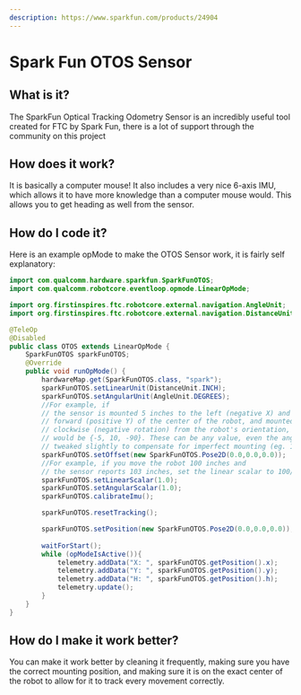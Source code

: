 ```yaml
---
description: https://www.sparkfun.com/products/24904
---
```


# Spark Fun OTOS Sensor

## What is it?

The SparkFun Optical Tracking Odometry Sensor is an incredibly useful tool created for FTC by Spark Fun, there is a lot of support through the community on this project

## How does it work?

It is basically a computer mouse! It also includes a very nice 6-axis IMU, which allows it to have more knowledge than a computer mouse would. This allows you to get heading as well from the sensor.

## How do I code it?

Here is an example opMode to make the OTOS Sensor work, it is fairly self explanatory:

```java
import com.qualcomm.hardware.sparkfun.SparkFunOTOS;
import com.qualcomm.robotcore.eventloop.opmode.LinearOpMode;

import org.firstinspires.ftc.robotcore.external.navigation.AngleUnit;
import org.firstinspires.ftc.robotcore.external.navigation.DistanceUnit;

@TeleOp
@Disabled
public class OTOS extends LinearOpMode {
    SparkFunOTOS sparkFunOTOS;
    @Override
    public void runOpMode() {
        hardwareMap.get(SparkFunOTOS.class, "spark");
        sparkFunOTOS.setLinearUnit(DistanceUnit.INCH);
        sparkFunOTOS.setAngularUnit(AngleUnit.DEGREES);
        //For example, if
        // the sensor is mounted 5 inches to the left (negative X) and 10 inches
        // forward (positive Y) of the center of the robot, and mounted 90 degrees
        // clockwise (negative rotation) from the robot's orientation, the offset
        // would be {-5, 10, -90}. These can be any value, even the angle can be
        // tweaked slightly to compensate for imperfect mounting (eg. 1.3 degrees).
        sparkFunOTOS.setOffset(new SparkFunOTOS.Pose2D(0.0,0.0,0.0));
        //For example, if you move the robot 100 inches and
        // the sensor reports 103 inches, set the linear scalar to 100/103 = 0.971
        sparkFunOTOS.setLinearScalar(1.0);
        sparkFunOTOS.setAngularScalar(1.0);
        sparkFunOTOS.calibrateImu();

        sparkFunOTOS.resetTracking();

        sparkFunOTOS.setPosition(new SparkFunOTOS.Pose2D(0.0,0.0,0.0));
        
        waitForStart();
        while (opModeIsActive()){
            telemetry.addData("X: ", sparkFunOTOS.getPosition().x);
            telemetry.addData("Y: ", sparkFunOTOS.getPosition().y);
            telemetry.addData("H: ", sparkFunOTOS.getPosition().h);
            telemetry.update();
        }
    }
}
```

## How do I make it work better?

You can make it work better by cleaning it frequently, making sure you have the correct mounting position, and making sure it is on the exact center of the robot to allow for it to track every movement correctly.

